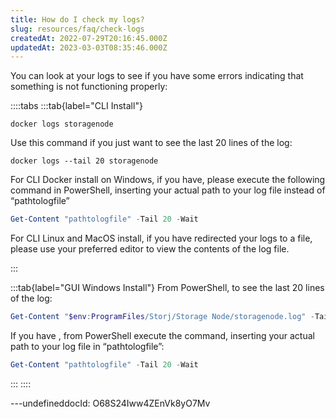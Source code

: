 ```yaml
---
title: How do I check my logs?
slug: resources/faq/check-logs
createdAt: 2022-07-29T20:16:45.000Z
updatedAt: 2023-03-03T08:35:46.000Z
---
```


You can look at your logs to see if you have some errors indicating that something is not functioning properly:

::::tabs
:::tab{label="CLI Install"}
```linux
docker logs storagenode
```

Use this command if you just want to see the last 20 lines of the log:

```linux
docker logs --tail 20 storagenode

```

For CLI Docker install on Windows, if you have[](docId\:EeyBBKEeuNK5oqkB4EyU0), please execute the following command in PowerShell, inserting your actual path to your log file instead of “pathtologfile”

```powershell
Get-Content "pathtologfile" -Tail 20 -Wait

```

For CLI Linux and MacOS install, if you have redirected your logs to a file, please use your preferred editor to view the contents of the log file.

:::

:::tab{label="GUI Windows Install"}
From PowerShell, to see the last 20 lines of the log:

```powershell
Get-Content "$env:ProgramFiles/Storj/Storage Node/storagenode.log" -Tail 20 -Wait

```

If you have [](docId\:EeyBBKEeuNK5oqkB4EyU0), from PowerShell execute the command, inserting your actual path to your log file in “pathtologfile”:

```powershell
Get-Content "pathtologfile" -Tail 20 -Wait

```


:::
::::

---undefineddocId: O68S24Iww4ZEnVk8yO7Mv
